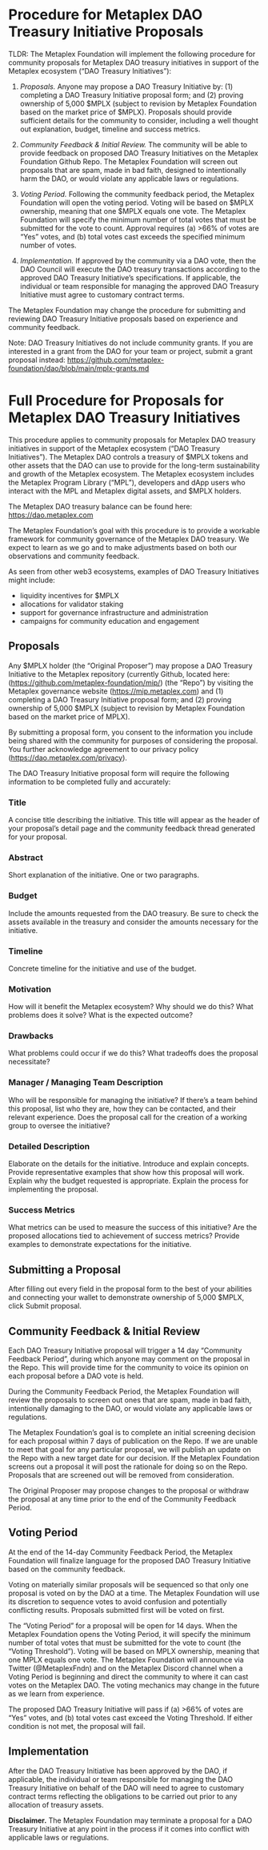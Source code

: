 # Procedure for Metaplex DAO Treasury Initiative Proposals

TLDR: The Metaplex Foundation will implement the following procedure for community proposals for Metaplex DAO treasury initiatives in support of the Metaplex ecosystem (“DAO Treasury Initiatives”):

1. _Proposals._ Anyone may propose a DAO Treasury Initiative by: (1) completing a DAO Treasury Initiative proposal form; and (2) proving ownership of 5,000 $MPLX (subject to revision by Metaplex Foundation based on the market price of $MPLX). Proposals should provide sufficient details for the community to consider, including a well thought out explanation, budget, timeline and success metrics. 

2. _Community Feedback & Initial Review._ The community will be able to provide feedback on proposed DAO Treasury Initiatives on the Metaplex Foundation Github Repo. The Metaplex Foundation will screen out proposals that are spam, made in bad faith, designed to intentionally harm the DAO, or would violate any applicable laws or regulations.

3. _Voting Period._ Following the community feedback period, the Metaplex Foundation will open the voting period. Voting will be based on $MPLX ownership, meaning that one $MPLX equals one vote. The Metaplex Foundation will specify the minimum number of total votes that must be submitted for the vote to count. Approval requires (a) >66% of votes are “Yes” votes, and (b) total votes cast exceeds the specified minimum number of votes.

4. _Implementation._ If approved by the community via a DAO vote, then the DAO Council will execute the DAO treasury transactions according to the approved DAO Treasury Initiative’s specifications. If applicable, the individual or team responsible for managing the approved DAO Treasury Initiative must agree to customary contract terms. 

The Metaplex Foundation may change the procedure for submitting and reviewing DAO Treasury Initiative proposals based on experience and community feedback.

Note: DAO Treasury Initiatives do not include community grants. If you are interested in a grant from the DAO for your team or project, submit a grant proposal instead: https://github.com/metaplex-foundation/dao/blob/main/mplx-grants.md

# Full Procedure for Proposals for Metaplex DAO Treasury Initiatives 

This procedure applies to community proposals for Metaplex DAO treasury initiatives in support of the Metaplex ecosystem (“DAO Treasury Initiatives”). The Metaplex DAO controls a treasury of $MPLX tokens and other assets that the DAO can use to provide for the long-term sustainability and growth of the Metaplex ecosystem. The Metaplex ecosystem includes the Metaplex Program Library (“MPL”), developers and dApp users who interact with the MPL and Metaplex digital assets, and  $MPLX holders. 

The Metaplex DAO treasury balance can be found here: https://dao.metaplex.com

The Metaplex Foundation’s goal with this procedure is to provide a workable framework for community governance of the Metaplex DAO treasury. We expect to learn as we go and to make adjustments based on both our observations and community feedback.

As seen from other web3 ecosystems, examples of DAO Treasury Initiatives might include:
- liquidity incentives for $MPLX
- allocations for validator staking 
- support for governance infrastructure and administration
- campaigns for community education and engagement


## Proposals

Any $MPLX holder (the “Original Proposer”) may propose a DAO Treasury Initiative to the Metaplex repository (currently Github, located here: (https://github.com/metaplex-foundation/mip/) (the “Repo”) by visiting the Metaplex governance website (https://mip.metaplex.com) and (1) completing a DAO Treasury Initiative proposal form; and (2) proving ownership of 5,000 $MPLX (subject to revision by Metaplex Foundation based on the market price of MPLX).

By submitting a proposal form, you consent to the information you include being shared with the community for purposes of considering the proposal. You further acknowledge agreement to our privacy policy (https://dao.metaplex.com/privacy). 

The DAO Treasury Initiative proposal form will require the following information to be completed fully and accurately:

### Title

A concise title describing the initiative. This title will appear as the header of your proposal’s detail page and the community feedback thread generated for your proposal.

### Abstract

Short explanation of the initiative. One or two paragraphs.

### Budget 

Include the amounts requested from the DAO treasury. Be sure to check the assets available in the treasury and consider the amounts necessary for the initiative.

### Timeline

Concrete timeline for the initiative and use of the budget. 

### Motivation

How will it benefit the Metaplex ecosystem? 
Why should we do this? 
What problems does it solve?
What is the expected outcome?

### Drawbacks

What problems could occur if we do this?
What tradeoffs does the proposal necessitate?

### Manager / Managing Team Description


Who will be responsible for managing the initiative? 
If there’s a team behind this proposal, list who they are, how they can be contacted, and their relevant experience.
Does the proposal call for the creation of a working group to oversee the initiative? 

### Detailed Description 

Elaborate on the details for the initiative. 
Introduce and explain concepts. 
Provide representative examples that show how this proposal will work. 
Explain why the budget requested is appropriate. 
Explain the process for implementing the proposal. 

### Success Metrics 


What metrics can be used to measure the success of this initiative? 
Are the proposed allocations tied to achievement of success metrics?
Provide examples to demonstrate expectations for the initiative. 


## Submitting a Proposal

After filling out every field in the proposal form to the best of your abilities and connecting your wallet to demonstrate ownership of 5,000 $MPLX, click Submit proposal.

## Community Feedback & Initial Review

Each DAO Treasury Initiative proposal will trigger a 14 day “Community Feedback Period”, during which anyone may comment on the proposal in the Repo. This will provide time for the community to voice its opinion on each proposal before a DAO vote is held. 


During the Community Feedback Period, the Metaplex Foundation will review the proposals to screen out ones that are spam, made in bad faith, intentionally damaging to the DAO, or would violate any applicable laws or regulations.


The Metaplex Foundation’s goal is to complete an initial screening decision for each proposal within 7 days of publication on the Repo. If we are unable to meet that goal for any particular proposal, we will publish an update on the Repo with a new target date for our decision. If the Metaplex Foundation screens out a proposal it will post the rationale for doing so on the Repo. Proposals that are screened out will be removed from consideration.


The Original Proposer may propose changes to the proposal or withdraw the proposal at any time prior to the end of the Community Feedback Period.

## Voting Period

At the end of the 14-day Community Feedback Period, the Metaplex Foundation will finalize language for the proposed DAO Treasury Initiative based on the community feedback. 


Voting on materially similar proposals will be sequenced so that only one proposal is voted on by the DAO at a time. The Metaplex Foundation will use its discretion to sequence votes to avoid confusion and potentially conflicting results. Proposals submitted first will be voted on first. 


The “Voting Period” for a proposal will be open for 14 days. When the Metaplex Foundation opens the Voting Period, it will specify the minimum number of total votes that must be submitted for the vote to count (the “Voting Threshold”). Voting will be based on MPLX ownership, meaning that one MPLX equals one vote. The Metaplex Foundation will announce via Twitter (@MetaplexFndn) and on the Metaplex Discord channel when a Voting Period is beginning and direct the community to where it can cast votes on the Metaplex DAO. The voting mechanics may change in the future as we learn from experience.


The proposed DAO Treasury Initiative will pass if (a) >66% of votes are “Yes” votes, and (b) total votes cast exceed the Voting Threshold. If either condition is not met, the proposal will fail.


## Implementation


After the DAO Treasury Initiative has been approved by the DAO, if applicable, the individual or team responsible for managing the DAO Treasury Initiative on behalf of the DAO will need to agree to customary contract terms reflecting the obligations to be carried out prior to any allocation of treasury assets.  


**Disclaimer.** The Metaplex Foundation may terminate a proposal for a DAO Treasury Initiative at any point in the process if it comes into conflict with applicable laws or regulations.











